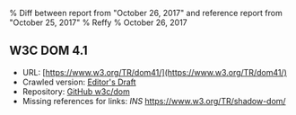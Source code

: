 % Diff between report from "October 26, 2017" and reference report from "October 25, 2017"
% Reffy
% October 26, 2017

## W3C DOM 4.1

- URL: [https://www.w3.org/TR/dom41/](https://www.w3.org/TR/dom41/)
- Crawled version: [Editor's Draft](https://w3c.github.io/dom/)
- Repository: [GitHub w3c/dom](https://github.com/w3c/dom)
- Missing references for links: *INS* https://www.w3.org/TR/shadow-dom/



